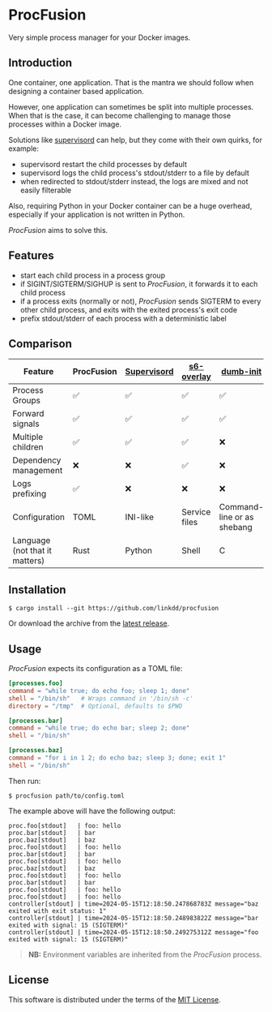 # ProcFusion

Very simple process manager for your Docker images.

## Introduction

One container, one application. That is the mantra we should follow when
designing a container based application.

However, one application can sometimes be split into multiple processes.
When that is the case, it can become challenging to manage those processes
within a Docker image.

Solutions like [supervisord](https://supervisord.org) can help, but they come
with their own quirks, for example:

 - supervisord restart the child processes by default
 - supervisord logs the child process's stdout/stderr to a file by default
 - when redirected to stdout/stderr instead, the logs are mixed and not easily
   filterable

Also, requiring Python in your Docker container can be a huge overhead,
especially if your application is not written in Python.

*ProcFusion* aims to solve this.

## Features

 - start each child process in a process group
 - if SIGINT/SIGTERM/SIGHUP is sent to *ProcFusion*, it forwards it to each
   child process
 - if a process exits (normally or not), *ProcFusion* sends SIGTERM to every
   other child process, and exits with the exited process's exit code
 - prefix stdout/stderr of each process with a deterministic label

## Comparison

| Feature | ProcFusion | [Supervisord](https://supervisord.org) | [s6-overlay](https://github.com/just-containers/s6-overlay) | [dumb-init](https://github.com/Yelp/dumb-init) |
| --- | --- | --- | --- | --- |
| Process Groups | :white_check_mark: | :white_check_mark: | :white_check_mark: | :white_check_mark: | :white_check_mark: |
| Forward signals | :white_check_mark: | :white_check_mark: | :white_check_mark: | :white_check_mark: | :white_check_mark: |
| Multiple children | :white_check_mark: | :white_check_mark: | :white_check_mark: | :x: |
|  Dependency management | :x: | :x: | :white_check_mark: | :x: |
| Logs prefixing | :white_check_mark: | :x: | :x: | :x: |
| Configuration | TOML | INI-like | Service files | Command-line or as shebang |
| Language (not that it matters) | Rust | Python | Shell | C |

## Installation

```
$ cargo install --git https://github.com/linkdd/procfusion
```

Or download the archive from the
[latest release](https://github.com/linkdd/procfusion/releases/latest).

## Usage

*ProcFusion* expects its configuration as a TOML file:

```toml
[processes.foo]
command = "while true; do echo foo; sleep 1; done"
shell = "/bin/sh"   # Wraps command in '/bin/sh -c'
directory = "/tmp"  # Optional, defaults to $PWD

[processes.bar]
command = "while true; do echo bar; sleep 2; done"
shell = "/bin/sh"

[processes.baz]
command = "for i in 1 2; do echo baz; sleep 3; done; exit 1"
shell = "/bin/sh"
```

Then run:

```
$ procfusion path/to/config.toml
```

The example above will have the following output:

```
proc.foo[stdout]   | foo: hello
proc.bar[stdout]   | bar
proc.baz[stdout]   | baz
proc.foo[stdout]   | foo: hello
proc.bar[stdout]   | bar
proc.foo[stdout]   | foo: hello
proc.baz[stdout]   | baz
proc.foo[stdout]   | foo: hello
proc.bar[stdout]   | bar
proc.foo[stdout]   | foo: hello
proc.foo[stdout]   | foo: hello
controller[stdout] | time=2024-05-15T12:18:50.247868783Z message="baz exited with exit status: 1"
controller[stdout] | time=2024-05-15T12:18:50.248983822Z message="bar exited with signal: 15 (SIGTERM)"
controller[stdout] | time=2024-05-15T12:18:50.249275312Z message="foo exited with signal: 15 (SIGTERM)"
```

> **NB:** Environment variables are inherited from the *ProcFusion* process.

## License

This software is distributed under the terms of the
[MIT License](./LICENSE.txt).
